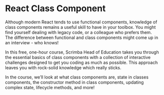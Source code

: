 # React Class Component

Although modern React tends to use functional components, knowledge of class components remains a useful skill to have in your toolbox. You might find yourself dealing with legacy code, or a colleague who prefers them. The difference between functional and class components might come up in an interview - who knows!

In this free, one-hour course, Scrimba Head of Education takes you through the essential basics of class components with a collection of interactive challenges designed to get you coding as much as possible. This approach leaves you with rock-solid knowledge which really sticks.

In the course, we’ll look at what class components are, state in classes components, the constructor method in class components, updating complex state, lifecycle methods, and more!
